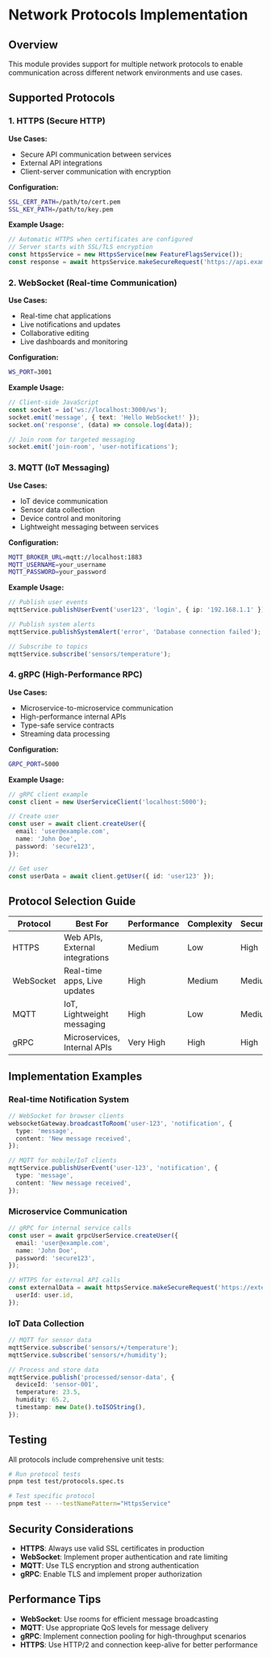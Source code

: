 # Network Protocols Implementation

## Overview

This module provides support for multiple network protocols to enable communication across different network environments and use cases.

## Supported Protocols

### 1. HTTPS (Secure HTTP)

**Use Cases:**

- Secure API communication between services
- External API integrations
- Client-server communication with encryption

**Configuration:**

```bash
SSL_CERT_PATH=/path/to/cert.pem
SSL_KEY_PATH=/path/to/key.pem
```

**Example Usage:**

```typescript
// Automatic HTTPS when certificates are configured
// Server starts with SSL/TLS encryption
const httpsService = new HttpsService(new FeatureFlagsService());
const response = await httpsService.makeSecureRequest('https://api.example.com/data');
```

### 2. WebSocket (Real-time Communication)

**Use Cases:**

- Real-time chat applications
- Live notifications and updates
- Collaborative editing
- Live dashboards and monitoring

**Configuration:**

```bash
WS_PORT=3001
```

**Example Usage:**

```typescript
// Client-side JavaScript
const socket = io('ws://localhost:3000/ws');
socket.emit('message', { text: 'Hello WebSocket!' });
socket.on('response', (data) => console.log(data));

// Join room for targeted messaging
socket.emit('join-room', 'user-notifications');
```

### 3. MQTT (IoT Messaging)

**Use Cases:**

- IoT device communication
- Sensor data collection
- Device control and monitoring
- Lightweight messaging between services

**Configuration:**

```bash
MQTT_BROKER_URL=mqtt://localhost:1883
MQTT_USERNAME=your_username
MQTT_PASSWORD=your_password
```

**Example Usage:**

```typescript
// Publish user events
mqttService.publishUserEvent('user123', 'login', { ip: '192.168.1.1' });

// Publish system alerts
mqttService.publishSystemAlert('error', 'Database connection failed');

// Subscribe to topics
mqttService.subscribe('sensors/temperature');
```

### 4. gRPC (High-Performance RPC)

**Use Cases:**

- Microservice-to-microservice communication
- High-performance internal APIs
- Type-safe service contracts
- Streaming data processing

**Configuration:**

```bash
GRPC_PORT=5000
```

**Example Usage:**

```typescript
// gRPC client example
const client = new UserServiceClient('localhost:5000');

// Create user
const user = await client.createUser({
  email: 'user@example.com',
  name: 'John Doe',
  password: 'secure123',
});

// Get user
const userData = await client.getUser({ id: 'user123' });
```

## Protocol Selection Guide

| Protocol  | Best For                        | Performance | Complexity | Security |
| --------- | ------------------------------- | ----------- | ---------- | -------- |
| HTTPS     | Web APIs, External integrations | Medium      | Low        | High     |
| WebSocket | Real-time apps, Live updates    | High        | Medium     | Medium   |
| MQTT      | IoT, Lightweight messaging      | High        | Low        | Medium   |
| gRPC      | Microservices, Internal APIs    | Very High   | High       | High     |

## Implementation Examples

### Real-time Notification System

```typescript
// WebSocket for browser clients
websocketGateway.broadcastToRoom('user-123', 'notification', {
  type: 'message',
  content: 'New message received',
});

// MQTT for mobile/IoT clients
mqttService.publishUserEvent('user-123', 'notification', {
  type: 'message',
  content: 'New message received',
});
```

### Microservice Communication

```typescript
// gRPC for internal service calls
const user = await grpcUserService.createUser({
  email: 'user@example.com',
  name: 'John Doe',
  password: 'secure123',
});

// HTTPS for external API calls
const externalData = await httpsService.makeSecureRequest('https://external-api.com/data', {
  userId: user.id,
});
```

### IoT Data Collection

```typescript
// MQTT for sensor data
mqttService.subscribe('sensors/+/temperature');
mqttService.subscribe('sensors/+/humidity');

// Process and store data
mqttService.publish('processed/sensor-data', {
  deviceId: 'sensor-001',
  temperature: 23.5,
  humidity: 65.2,
  timestamp: new Date().toISOString(),
});
```

## Testing

All protocols include comprehensive unit tests:

```bash
# Run protocol tests
pnpm test test/protocols.spec.ts

# Test specific protocol
pnpm test -- --testNamePattern="HttpsService"
```

## Security Considerations

- **HTTPS**: Always use valid SSL certificates in production
- **WebSocket**: Implement proper authentication and rate limiting
- **MQTT**: Use TLS encryption and strong authentication
- **gRPC**: Enable TLS and implement proper authorization

## Performance Tips

- **WebSocket**: Use rooms for efficient message broadcasting
- **MQTT**: Use appropriate QoS levels for message delivery
- **gRPC**: Implement connection pooling for high-throughput scenarios
- **HTTPS**: Use HTTP/2 and connection keep-alive for better performance
